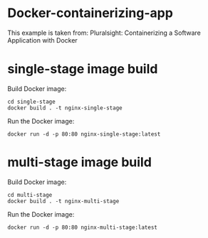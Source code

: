 # Docker-containerizing-app

This example is taken from:
Pluralsight: Containerizing a Software Application with Docker

# single-stage image build
Build Docker image:
```
cd single-stage
docker build . -t nginx-single-stage
```
Run the Docker image:
```
docker run -d -p 80:80 nginx-single-stage:latest
```

# multi-stage image build
Build Docker image:
```
cd multi-stage
docker build . -t nginx-multi-stage
```
Run the Docker image:
```
docker run -d -p 80:80 nginx-multi-stage:latest
```
